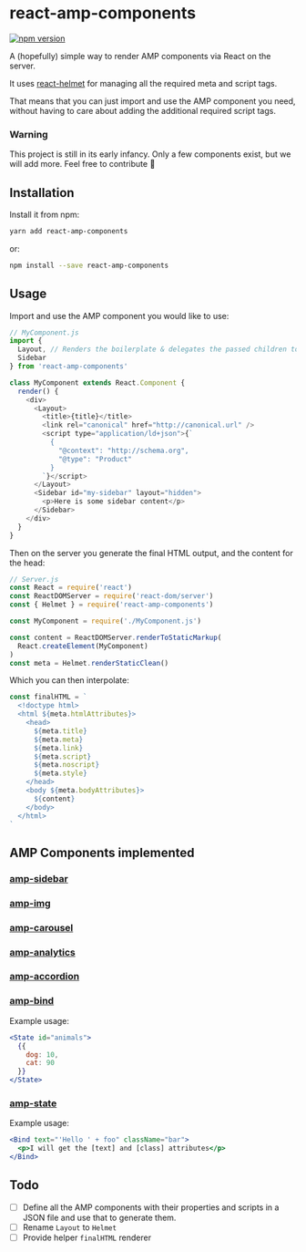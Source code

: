 # react-amp-components
[![npm version](https://badge.fury.io/js/react-amp-components.svg)](https://badge.fury.io/js/react-amp-components)

A (hopefully) simple way to render AMP components via React on the server.

It uses [react-helmet](https://github.com/nfl/react-helmet) for managing all the required meta and script tags.

That means that you can just import and use the AMP component you need, without having to care about adding the additional required script tags.

### Warning

This project is still in its early infancy. Only a few components exist, but we will add more. Feel free to contribute :rocket:

## Installation

Install it from npm:

```bash
yarn add react-amp-components
```
or:
```bash
npm install --save react-amp-components
```

## Usage

Import and use the AMP component you would like to use:

```javascript static
// MyComponent.js
import {
  Layout, // Renders the boilerplate & delegates the passed children to Helmet
  Sidebar
} from 'react-amp-components'

class MyComponent extends React.Component {
  render() {
    <div>
      <Layout>
        <title>{title}</title>
        <link rel="canonical" href="http://canonical.url" />
        <script type="application/ld+json">{`
          {
            "@context": "http://schema.org",
            "@type": "Product"
          }
        `}</script>
      </Layout>
      <Sidebar id="my-sidebar" layout="hidden">
        <p>Here is some sidebar content</p>
      </Sidebar>
    </div>
  }
}
```

Then on the server you generate the final HTML output, and the content for the head:

```javascript static
// Server.js
const React = require('react')
const ReactDOMServer = require('react-dom/server')
const { Helmet } = require('react-amp-components')

const MyComponent = require('./MyComponent.js')

const content = ReactDOMServer.renderToStaticMarkup(
  React.createElement(MyComponent)
)
const meta = Helmet.renderStaticClean()
```

Which you can then interpolate:
```javascript static
const finalHTML = `
  <!doctype html>
  <html ${meta.htmlAttributes}>
    <head>
      ${meta.title}
      ${meta.meta}
      ${meta.link}
      ${meta.script}
      ${meta.noscript}
      ${meta.style}
    </head>
    <body ${meta.bodyAttributes}>
      ${content}
    </body>
  </html>
`
```

## AMP Components implemented

### [amp-sidebar](https://www.ampproject.org/docs/reference/components/amp-sidebar)
### [amp-img](https://www.ampproject.org/docs/reference/components/amp-img)
### [amp-carousel](https://www.ampproject.org/docs/reference/components/amp-carousel)
### [amp-analytics](https://www.ampproject.org/docs/reference/components/amp-analytics)
### [amp-accordion](https://www.ampproject.org/docs/reference/components/amp-accordion)
### [amp-bind](https://www.ampproject.org/docs/reference/components/amp-bind)
Example usage:
```jsx
<State id="animals">
  {{
    dog: 10,
    cat: 90
  }}
</State>
```
### [amp-state](https://www.ampproject.org/docs/reference/components/amp-bind)
Example usage:
```jsx
<Bind text="'Hello ' + foo" className="bar">
  <p>I will get the [text] and [class] attributes</p>
</Bind>
```

## Todo
- [ ] Define all the AMP components with their properties and scripts in a JSON file and use that to generate them.
- [ ] Rename `Layout` to `Helmet`
- [ ] Provide helper `finalHTML` renderer
